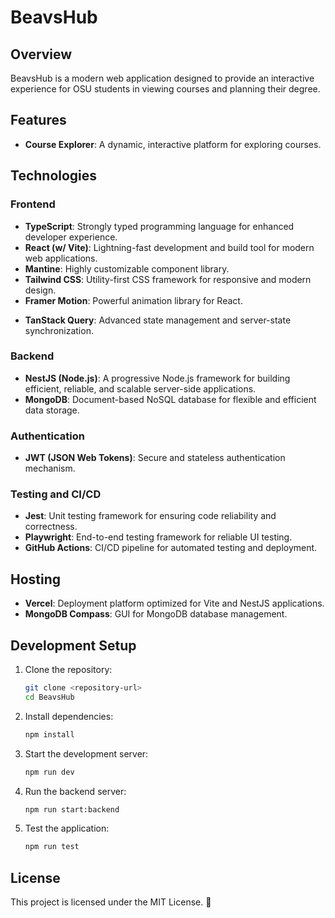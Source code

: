 # BeavsHub

## Overview

BeavsHub is a modern web application designed to provide an interactive experience for OSU students in viewing courses and planning their degree.

## Features

- **Course Explorer**: A dynamic, interactive platform for exploring courses.
<!-- - **Resume Builder**: Tools to craft, refine, and export professional resumes.
- **Community Features**: Commenting and collaborative tools on course posts.
- **Interactive Visuals**: Graphs, flowcharts, and side panels to enhance data representation. -->

## Technologies

### Frontend

- **TypeScript**: Strongly typed programming language for enhanced developer experience.
- **React (w/ Vite)**: Lightning-fast development and build tool for modern web applications.
- **Mantine**: Highly customizable component library.
- **Tailwind CSS**: Utility-first CSS framework for responsive and modern design.
- **Framer Motion**: Powerful animation library for React.
<!-- - **React Flow**: A library for building node-based graphs and diagrams. -->
- **TanStack Query**: Advanced state management and server-state synchronization.

### Backend

- **NestJS (Node.js)**: A progressive Node.js framework for building efficient, reliable, and scalable server-side applications.
- **MongoDB**: Document-based NoSQL database for flexible and efficient data storage.

### Authentication

- **JWT (JSON Web Tokens)**: Secure and stateless authentication mechanism.

### Testing and CI/CD

- **Jest**: Unit testing framework for ensuring code reliability and correctness.
- **Playwright**: End-to-end testing framework for reliable UI testing.
- **GitHub Actions**: CI/CD pipeline for automated testing and deployment.

## Hosting

- **Vercel**: Deployment platform optimized for Vite and NestJS applications.
- **MongoDB Compass**: GUI for MongoDB database management.

## Development Setup

1. Clone the repository:

   ```bash
   git clone <repository-url>
   cd BeavsHub
   ```

2. Install dependencies:

   ```bash
   npm install
   ```

3. Start the development server:

   ```bash
   npm run dev
   ```

4. Run the backend server:

   ```bash
   npm run start:backend
   ```

5. Test the application:
   ```bash
   npm run test
   ```

## License

This project is licensed under the MIT License. 🚀

